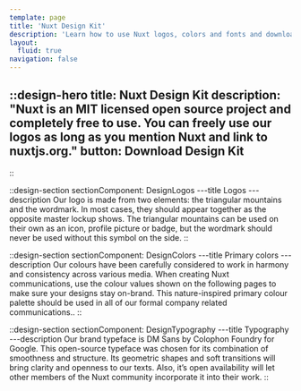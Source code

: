```yaml
---
template: page
title: 'Nuxt Design Kit'
description: 'Learn how to use Nuxt logos, colors and fonts and download the design kit.'
layout:
  fluid: true
navigation: false
---
```

::design-hero
title: Nuxt Design Kit
description: "Nuxt is an MIT licensed open source project and completely free to use.
You can freely use our logos as long as you mention Nuxt and link to nuxtjs.org."
button: Download Design Kit
---
::

::design-section
sectionComponent: DesignLogos
---title
Logos
---description
Our logo is made from two elements: the triangular mountains and the wordmark. In most cases, they should appear together as the opposite master lockup shows. The triangular mountains can be used on their own as an icon, profile picture or badge, but the wordmark should never be used without this symbol on the side.
::

::design-section
sectionComponent: DesignColors
---title
Primary colors
---description
Our colours have been carefully considered to work in harmony and consistency across various media. When creating Nuxt communications, use the colour values shown on the following pages to make sure your designs stay on-brand. This nature-inspired primary colour palette should be used in all of our formal company related communications..
::

::design-section
sectionComponent: DesignTypography
---title
Typography
---description
Our brand typeface is DM Sans by Colophon Foundry for Google. This open-source typeface was chosen for its
combination of smoothness and structure. Its geometric shapes and soft transitions will bring clarity and openness
to our texts. Also, it’s open availability will let other members of the Nuxt community incorporate it into
their work.
::
